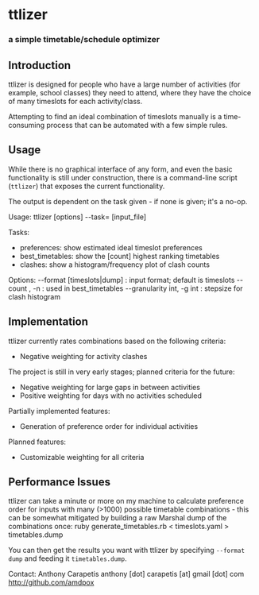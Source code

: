 # ttlizer ###################################
### a simple timetable/schedule optimizer ###

## Introduction
ttlizer is designed for people who have a large number of activities (for
example, school classes) they need to attend, where they have the choice of
many timeslots for each activity/class.

Attempting to find an ideal combination of timeslots manually is a
time-consuming process that can be automated with a few simple rules.  

## Usage
While there is no graphical interface of any form, and even the basic
functionality is still under construction, there is a command-line script
(`ttlizer`) that exposes the current functionality.

The output is dependent on the task given - if none is given; it's a no-op.

Usage:
	ttlizer [options] --task=<task> [input_file]

Tasks:
- preferences: show estimated ideal timeslot preferences
- best_timetables: show the [count] highest ranking timetables
- clashes: show a histogram/frequency plot of clash counts

Options:
	--format [timeslots|dump]   : input format; default is timeslots
	--count <count>, -n <count> : used in best_timetables
	--granularity int, -g int   : stepsize for clash histogram

## Implementation
ttlizer currently rates combinations based on the following criteria:

- Negative weighting for activity clashes

The project is still in very early stages; planned criteria for the future:

- Negative weighting for large gaps in between activities
- Positive weighting for days with no activities scheduled

Partially implemented features:

- Generation of preference order for individual activities

Planned features:

- Customizable weighting for all criteria

## Performance Issues
ttlizer can take a minute or more on my machine to calculate preference order
for inputs with many (>1000) possible timetable combinations - this can be
somewhat mitigated by building a raw Marshal dump of the combinations once:
    ruby generate_timetables.rb < timeslots.yaml > timetables.dump

You can then get the results you want with ttlizer by specifying
`--format dump` and feeding it `timetables.dump`.
    

Contact:
    Anthony Carapetis
    anthony [dot] carapetis [at] gmail [dot] com
    http://github.com/amdpox
